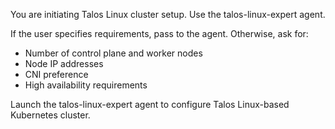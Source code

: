 You are initiating Talos Linux cluster setup. Use the talos-linux-expert agent.

If the user specifies requirements, pass to the agent. Otherwise, ask for:
- Number of control plane and worker nodes
- Node IP addresses
- CNI preference
- High availability requirements

Launch the talos-linux-expert agent to configure Talos Linux-based Kubernetes cluster.
